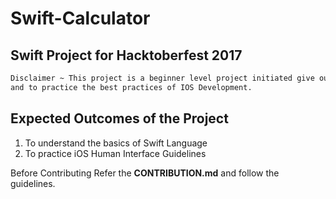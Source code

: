 # Swift-Calculator
## Swift Project for Hacktoberfest 2017 
```markdown
Disclaimer ~ This project is a beginner level project initiated give out a basic understanding about the SWIFT Language
and to practice the best practices of IOS Development.
```
## Expected Outcomes of the Project

1. To understand the basics of Swift Language
2. To practice iOS Human Interface Guidelines


Before Contributing Refer the **CONTRIBUTION.md** and follow the guidelines.
